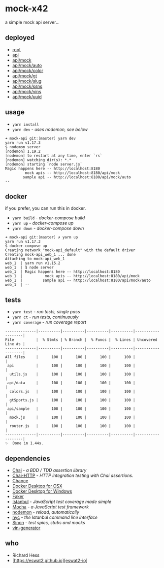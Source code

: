 # mock-x42

a simple mock api server...


## deployed

- [root][api-root]
- [api][api-api]
- [api/mock][api-mock]
- [api/mock/auto][api-auto]
- [api/mock/color][api-color]
- [api/mock/gt][api-gt]
- [api/mock/slug][api-slug]
- [api/mock/ssns][api-ssns]
- [api/mock/vins][api-vins]
- [api/mock/uuid][api-uuid]


## usage

- `yarn install`
- `yarn dev` - _uses nodemon, see below_


```
➜ mock-api git:(master) yarn dev
yarn run v1.17.3
$ nodemon server
[nodemon] 1.19.2
[nodemon] to restart at any time, enter `rs`
[nodemon] watching dir(s): *.*
[nodemon] starting `node server.js`
Magic happens here -- http://localhost:8180
         mock apis -- http://localhost:8180/api/mock
        sample api -- http://localhost:8180/api/mock/auto
--
```

## docker

if you prefer, you can run this in docker.

- `yarn build` - _docker-compose build_
- `yarn up` - _docker-compose up_
- `yarn down` - _docker-compose down_


```
➜ mock-api git:(master) ✗ yarn up
yarn run v1.17.3
$ docker-compose up
Creating network "mock-api_default" with the default driver
Creating mock-api_web_1 ... done
Attaching to mock-api_web_1
web_1  | yarn run v1.15.2
web_1  | $ node server
web_1  | Magic happens here -- http://localhost:8180
web_1  |          mock apis -- http://localhost:8180/api/mock
web_1  |         sample api -- http://localhost:8180/api/mock/auto
web_1  | --

```

## tests

- `yarn test` - _run tests, single pass_
- `yarn ct` - _run tests, continuously_
- `yarn coverage` - _run coverage report_


```
--------------|----------|----------|----------|----------|-------------------|
File          |  % Stmts | % Branch |  % Funcs |  % Lines | Uncovered Line #s |
--------------|----------|----------|----------|----------|-------------------|
All files     |      100 |      100 |      100 |      100 |                   |
 api          |      100 |      100 |      100 |      100 |                   |
  utils.js    |      100 |      100 |      100 |      100 |                   |
 api/data     |      100 |      100 |      100 |      100 |                   |
  colors.js   |      100 |      100 |      100 |      100 |                   |
  gtSports.js |      100 |      100 |      100 |      100 |                   |
 api/sample   |      100 |      100 |      100 |      100 |                   |
  mock.js     |      100 |      100 |      100 |      100 |                   |
  router.js   |      100 |      100 |      100 |      100 |                   |
--------------|----------|----------|----------|----------|-------------------|
✨  Done in 1.44s.

```

## dependencies

- [Chai][chai-js] - _a BDD / TDD assertion library_
- [Chai-HTTP][chai-io] - _HTTP integration testing with Chai assertions._
- [Chance][chance-js]
- [Docker Desktop for OSX][docker-osx]
- [Docker Desktop for Windows][docker-win]
- [Faker][faker-js]
- [Istanbul][ist-js] - _JavaScript test coverage made simple_
- [Mocha][mocha-js] - _a JavaScript test framework_
- [nodemon][nodemon-io] - _reload, automatically_
- [nyc][nyc-js] - _the Istanbul command line interface_
- [Sinon][sinon-js] - _test spies, stubs and mocks_
- [vin-generator][vin-gen]


## who

- Richard Hess
- [https://eswat2.github.io][eswat2-io]


[eswat2-io]: https://eswat2.github.io

[api-root]: https://mock-x42.eswat2.now.sh/
[api-api]: https://mock-x42.eswat2.now.sh/api
[api-mock]: https://mock-x42.eswat2.now.sh/api/mock
[api-auto]: https://mock-x42.eswat2.now.sh/api/mock/auto
[api-color]: https://mock-x42.eswat2.now.sh/api/mock/color
[api-gt]: https://mock-x42.eswat2.now.sh/api/mock/gt
[api-slug]: https://mock-x42.eswat2.now.sh/api/mock/slug
[api-ssns]: https://mock-x42.eswat2.now.sh/api/mock/ssns
[api-vins]: https://mock-x42.eswat2.now.sh/api/mock/vins
[api-uuid]: https://mock-x42.eswat2.now.sh/api/mock/uuid

[docker-osx]: https://docs.docker.com/docker-for-mac/
[docker-win]: https://docs.docker.com/docker-for-windows/

[chai-js]: https://www.chaijs.com/
[chai-io]: https://www.chaijs.com/plugins/chai-http/
[chance-js]: https://chancejs.com/
[faker-js]: https://github.com/marak/Faker.js/
[ist-js]: https://istanbul.js.org/
[mocha-js]: https://mochajs.org/
[nodemon-io]: https://nodemon.io/
[nyc-js]: https://github.com/istanbuljs/nyc
[sinon-js]: https://sinonjs.org/
[vin-gen]: https://github.com/ArchmageInc/vin-generator


